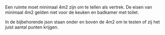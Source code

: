 Een ruimte moet minimaal 4m2 zijn om te tellen als vertrek. De eisen van minimaal 4m2 gelden niet voor de keuken en badkamer met toilet.

In de bijbehorende json staan onder en boven de 4m2 om te testen of zij het juist aantal punten krijgen.
